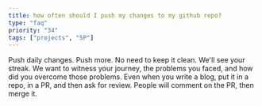 ```yaml
---
title: how often should I push my changes to my github repo?
type: "faq"
priority: "34"
tags: ["projects", "5P"]
---
```


Push daily changes. Push more. No need to keep it clean. We'll see your streak. We want to witness your journey, the problems you faced, and how did you overcome those problems.
Even when you write a blog, put it in a repo, in a PR, and then ask for review. People will comment on the PR, then merge it.

